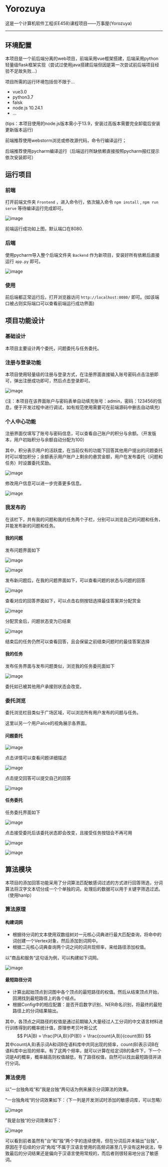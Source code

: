 # Yorozuya

这是一个计算机软件工程(EE458)课程项目——万事屋(Yorozuya)

****

## 环境配置

本项目是一个前后端分离的web项目，前端采用vue框架搭建，后端采用python轻量级flask框架实现（尝试过使用java搭建后端但因是第一次尝试前后端项目经验不足故失败...）

项目所需的运行环境包括但不限于...

- vue3.0
- python3.7
- falsk
- node.js 10.24.1
- ...

(tips：本项目使用的node.js版本需小于13.9，安装过高版本需要完全卸载后安装更新版本运行)

前端推荐使用webstorm浏览或修改源代码，命令行编译运行；

后端推荐使用pycharm编译运行（后端运行所缺依赖直接按照pycharm报红提示依次安装即可）

## 运行项目

### 前端

打开前端文件夹 `Frontend` ，进入命令行，依次输入命令 `npm install` , `npm run serve` 等待编译运行完成即可。

![image](./images/image1.png)

前端运行成功如上图，默认端口在8080.

### 后端

使用pycharm导入整个后端文件夹 `Backend` 作为新项目，安装好所有依赖后直接运行 `app.py` 即可。

![image](./images/image2.png)

### 使用

前后端都正常运行后，打开浏览器访问 `http://localhost:8080/` 即可。(如该端口被占则实际端口可以查看前端运行成功界面)

## 项目功能设计

### 基础设计

本项目主要设计两个委托，问题委托与任务委托。

### 注册与登录功能

本项目使用轻量级的注册与登录方式，在注册界面直接输入账号密码点击注册即可，弹出注册成功即可，然后点击登录即可。

![image](./images/image3.png)

(注：本项目在该界面账户与密码表单自动填充账号：admin，密码：123456的信息，便于开发过程中进行调试，如有规范使用需要可在前端源码中删去自动填充)

### 个人中心功能

注册界面仅填写了账号与密码信息，可以查看自己账户的积分与余额。（开发版本，用户初始积分与余额自动分配为100）

其中，积分表示用户的活跃度，在当前仅有的功能下回答其他用户提出的问题委托时可以增加积分；余额表示用户账户上剩余的悬赏金额，用户在发布委托（问题和任务）时设置委托奖励。

![image](./images/image4.png)

修改用户信息可以进一步完善更多信息。

![image](./images/image5.png)

### 我发布的

在该栏下，共有我的问题和我的任务两个子栏，分别可以浏览自己的问题和任务，并能发布新的问题和任务。

#### 我的问题

发布问题界面如下

![image](./images/image6.png)

![image](./images/image7.png)

发布新问题后，在我的问题界面如下，可以查看问题的状态与问题的回答

![image](./images/image8.png)

查看对应的回答界面如下，可以点击右侧按钮选择最佳答案并分配赏金

![image](./images/image16.png)

分配赏金后，问题状态变为已结束

![image](./images/image17.png)

结束后的任务仍然可以查看回答，且会保留之前结束问题时的最佳答案选择

#### 我的任务

发布任务界面与发布问题类似，浏览我的任务委托面如下

![image](./images/image9.png)

委托如已被其他用户承接则状态会改变。

### 委托浏览

委托浏览栏目类似于广场区域，可以浏览所有用户发布的问题与任务。

这里以另一个用户alice的视角展示各界面。

#### 问题委托

![image](./images/image10.png)

点击详情可以查看问题详细描述

![image](./images/image11.png)

点击提交回答可以提交自己的回答

![image](./images/image12.png)

#### 任务委托

任务委托界面如下

![image](./images/image13.png)

点击接受委托后该委托状态即会改变，且接受任务按钮会不再可用

![image](./images/image14.png)

![image](./images/image15.png)

## 算法模块

本项目的添加回答功能采用了分词算法匹配敏感词过滤的方式进行回答筛选，分词算法将汉字文本切分成一个个单独的词，处理后的数据可以用于关键字筛选过滤。（使用hanlp）

### 算法原理

#### **构建词网**

- 根据待分词的文本使用双数组树对一元核心词典进行最大匹配查询，将命中的词创建一个Vertex对象，然后添加到词网中。
- 根据二元核心词典查询两个词之间的词共现频率，来给路径添加权值。

以”商品和服务“这句话为例，可以构建如下词网。

![image](./images/image18.jpg)

#### **最短路径分词**

- 计算出起始顶点到词图中各个顶点的最短路径的权值。然后从结束顶点开始，回溯找到最短路径上的各个结点。
- 根据Config中的相应配置：是否开启数字识别、NER命名识别，将最终的最短路径上的分词结果输出。

其中，各顶点之间路径的权值是通过前期输入大量经过人工分词的中文语言材料进行训练得到的概率统计值，原理参考贝叶斯公式
$$
P(A|B) = \frac{P(A,B)}{P(B)} = \frac{count(A,B)}{count(B)}
$$
其中count(A,B)表示词A和词B在语料库中共同出现的频率，count(B)表示词B在语料库中出现的频率。有了这两个频率，就可以计算在给定词B的条件下，下一个词是A的概率，概率越高则权值越低，有了路径权值，自然可以找出最短路径并进行分词。

### 算法使用

以”一台独角戏“和”我是台独“两句话为例来展示分词算法的效果。

”一台独角戏“的分词效果如下：（下一列是开发测试时添加的敏感词库，可以忽略）

![image](./images/image19.jpg)

”我是台独“的分词效果如下：

![image](./images/image20.jpg)

可以看到前者虽然有”台“和”独“两个字的连续使用，但在分词后并未输出”台独“，原因在于后续的分词”角戏“不属于汉语言使用的高频词甚至几乎没有这种说法，导致最后的分词结果还是偏向于汉语言使用常规的，而后者则很轻易地分出了敏感词。

